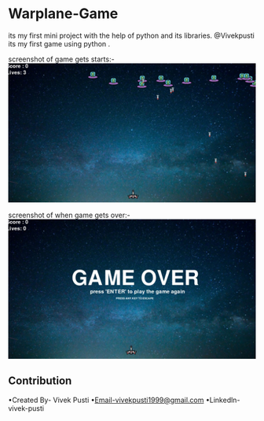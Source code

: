 # Warplane-Game
its my first mini project with the help of python and its libraries.
@Vivekpusti 
            its my first game using python .

screenshot of game gets starts:-
![](startimage.png)


screenshot of when game gets over:-
![](endimage.png)


## Contribution
•Created By- Vivek Pusti
 •Email-vivekpusti1999@gmail.com
    •Linkedln-vivek-pusti
